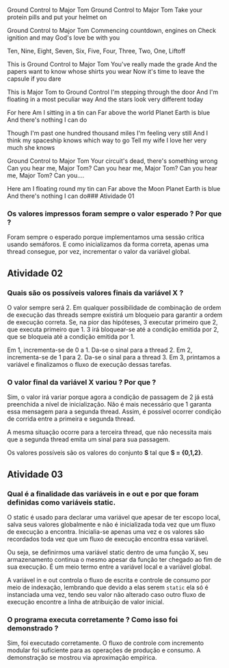 Ground Control to Major Tom
Ground Control to Major Tom
Take your protein pills 
and put your helmet on

Ground Control to Major Tom
Commencing countdown, 
engines on
Check ignition 
and may God's love be with you

Ten, Nine, Eight, Seven, Six, Five, Four, Three, Two, One, Liftoff

This is Ground Control 
to Major Tom
You've really made the grade
And the papers want to know whose shirts you wear
Now it's time to leave the capsule 
if you dare

This is Major Tom to Ground Control
I'm stepping through the door
And I'm floating 
in a most peculiar way
And the stars look very different today

For here
Am I sitting in a tin can
Far above the world
Planet Earth is blue
And there's nothing I can do

Though I'm past 
one hundred thousand miles
I'm feeling very still
And I think my spaceship knows which way to go
Tell my wife I love her very much 
she knows

Ground Control to Major Tom
Your circuit's dead,
there's something wrong
Can you hear me, Major Tom?
Can you hear me, Major Tom?
Can you hear me, Major Tom?
Can you....

Here am I floating 
round my tin can
Far above the Moon
Planet Earth is blue
And there's nothing I can do### Atividade 01

### Os valores impressos foram sempre o valor esperado ? Por que ?

Foram sempre o esperado porque implementamos uma sessão crítica usando semáforos. E como inicializamos da forma correta, apenas uma thread consegue, por vez, incrementar o valor da variável global.


## Atividade 02

### Quais são os possíveis valores finais da variável X ?

O valor sempre será 2. Em qualquer possibilidade de combinação de ordem de execução das threads sempre existirá um bloqueio para garantir a ordem de execução correta. Se, na pior das hipóteses, 3 executar primeiro que 2, que executa primeiro que 1. 3 irá bloquear-se até a condição emitida por 2, que se bloqueia até a condição emitida por 1. 

Em 1, incrementa-se de 0 a 1. Da-se o sinal para a thread 2.
Em 2, incrementa-se de 1 para 2. Da-se o sinal para a thread 3.
Em 3, printamos a variável e finalizamos o fluxo de execução dessas tarefas.


### O valor final da variável X variou ? Por que ?

Sim, o valor irá variar porque agora a condição de passagem de 2 já está preenchida a nível de inicialização. Não é mais necessário que 1 garanta essa mensagem para a segunda thread. Assim, é possível ocorrer condição de corrida entre a primeira e segunda thread.

A mesma situação ocorre para a terceira thread, que não necessita mais que a segunda thread emita um sinal para sua passagem.

Os valores possíveis são os valores do conjunto **S** tal que **S = {0,1,2}**.

## Atividade 03

### Qual é a finalidade das variáveis in e out e por que foram definidas como variáveis static.

O static é usado para declarar uma variável que apesar de ter escopo local, salva seus valores globalmente e não é inicializada toda vez que um fluxo de execução a encontra. Inicialia-se apenas uma vez e os valores são recordados toda vez que um fluxo de execução encontra essa variável.

Ou seja, se definirmos uma variável static dentro de uma função X, seu armazenamento continua o mesmo apesar da função ter chegado ao fim de sua execução. É um meio termo entre a variável local e a variável global.

A variável in e out controla o fluxo de escrita e controle de consumo por meio de indexação, 
lembrando que devido a elas serem `static` ela só é instanciada uma vez, tendo seu valor não alterado caso outro fluxo de execução encontre a linha de atribuição de valor inicial.

### O programa executa corretamente ? Como isso foi demonstrado ?

Sim, foi executado corretamente. O fluxo de controle com incremento modular foi suficiente para as operações de produção e consumo. A demonstração se mostrou via aproximação empírica. 

